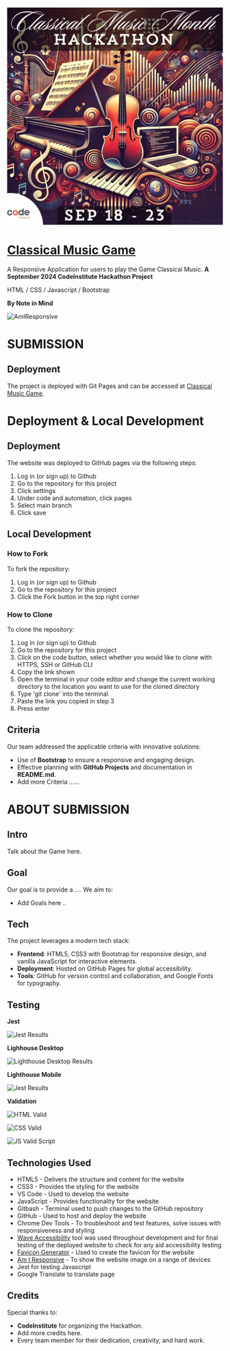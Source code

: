 ![Hackathon September](/documents/hackathon.png)
# [Classical Music Game](https://github.com/Dee-McG/Classical-Music-Hackathon)

A Responsive Application for users to play the Game Classical Music.
**A September 2024 CodeInstitute Hackathon Project**

HTML / CSS / Javascript / Bootstrap

**By Note in Mind**

![AmIResponsive]()

# SUBMISSION
## Deployment
The project is deployed with Git Pages and can be accessed at [Classical Music Game](https://dee-mcg.github.io/Classical-Music-Hackathon/).

# Deployment & Local Development
## Deployment
The website was deployed to GitHub pages via the following steps:
1. Log in (or sign up) to Github
2. Go to the repository for this project
3. Click settings 
4. Under code and automation, click pages
5. Select main branch
6. Click save

## Local Development
### How to Fork
To fork the repository:
1. Log in (or sign up) to Github
2. Go to the repository for this project
3. Click the Fork button in the top right corner

### How to Clone
To clone the repository:
1. Log in (or sign up) to Github
2. Go to the repository for this project
3. Click on the code button, select whether you would like to clone with HTTPS, SSH or GitHub CLI
4. Copy the link shown
5. Open the terminal in your code editor and change the current working directory to the location you want to use for the cloned directory
6. Type 'git clone' into the terminal 
7.  Paste the link you copied in step 3
8. Press enter

## Criteria
Our team addressed the applicable criteria with innovative solutions:

- Use of **Bootstrap** to ensure a responsive and engaging design.
- Effective planning with **GitHub Projects** and documentation in **README.md**. 
- Add more Criteria ......

# ABOUT SUBMISSION
## Intro
Talk about the Game here.

## Goal
Our goal is to provide a .... We aim to:

- Add Goals here .. 

## Tech
The project leverages a modern tech stack:

- **Frontend**: HTML5, CSS3 with Bootstrap for responsive design, and vanilla JavaScript for interactive elements.
- **Deployment**: Hosted on GitHub Pages for global accessibility.
- **Tools**: GitHub for version control and collaboration, and Google Fonts for typography.

## Testing

**Jest**

![Jest Results]()

**Lighhouse Desktop**

![Lighthouse Desktop Results]()

**Lighthouse Mobile**


![Jest Results]()

**Validation**

![HTML Valid]()

![CSS Valid]()

![JS Valid Script]()


## Technologies Used

* HTML5 - Delivers the structure and content for the website
* CSS3 - Provides the styling for the website
* VS Code - Used to develop the website
* JavaScript - Provides functionality for the website
* Gitbash - Terminal used to push changes to the GitHub repository
* GitHub - Used to host and deploy the website
* Chrome Dev Tools - To troubleshoot and test features, solve issues with responsiveness and styling
* [Wave Accessibility](https://wave.webaim.org/) tool was used throughout development and for final testing of the deployed website to check for any aid accessibility testing
* [Favicon Generator](https://favicon.io/) - Used to create the favicon for the website
* [Am I Responsive](http://ami.responsivedesign.is/) - To show the website image on a range of devices
* Jest for testing Javascript
* Google Translate to translate page

## Credits
Special thanks to:

- **CodeInstitute** for organizing the Hackathon.
- Add more credits here.
- Every team member for their dedication, creativity, and hard work.